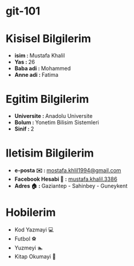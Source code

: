 # git-101

# Kisisel Bilgilerim
<ul> 
 
  <li><strong>isim : </strong> Mustafa Khalil</li>
  <li><strong>Yas : </strong> 26 </li>
  <li><strong>Baba adi : </strong> Mohammed </li>
    <li><strong>Anne adi : </strong> Fatima </li>
</ul> 

# Egitim Bilgilerim
<ul> 
 
  <li><strong>Universite  : </strong> Anadolu Universite</li>
  <li><strong>Bolum  : </strong> Yonetim Bilisim Sistemleri </li>
  <li><strong>Sinif : </strong> 2 </li>
</ul>

# Iletisim Bilgilerim
<ul> 
 

  <li><strong>e-posta ✉️ : </strong><a href="mailto:mostafa.khlil1994@gmail.com ">mostafa.khlil1994@gmail.com </a></li>
  <li><strong>Facebook Hesabi 	🔗 :</strong> <a href=""https://www.facebook.com/mustafa.khalil.3386">mustafa.khalil.3386</a></li>
  <li><strong>Adres  🏠 : </strong> Gaziantep - Sahinbey - Guneykent  </li>
</ul>

# Hobilerim

<ul> 
 
  <li>Kod Yazmayi 💻 </li>
  <li>Futbol ⚽ </li>
  <li>Yuzmeyi 🏊 </li>
  <li>Kitap Okumayi 📖</li>
</ul>
